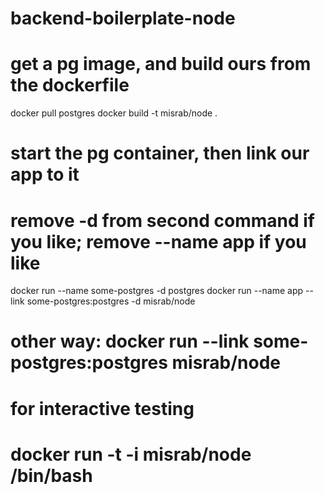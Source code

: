 # backend-boilerplate-node


# get a pg image, and build ours from the dockerfile
docker pull postgres
docker build -t misrab/node .

# start the pg container, then link our app to it
# remove -d from second command if you like; remove --name app if you like
docker run --name some-postgres  -d postgres
docker run --name app --link some-postgres:postgres -d misrab/node
# other way: docker run --link some-postgres:postgres misrab/node


# for interactive testing
# docker run -t -i  misrab/node /bin/bash
